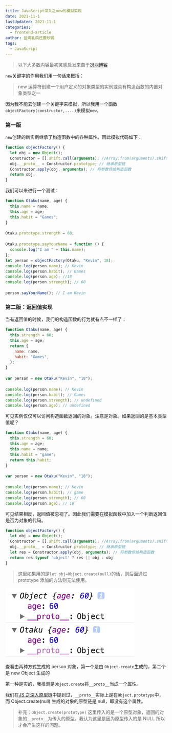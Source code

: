 ```yaml
---
title: JavaScript深入之new的模拟实现
date: 2021-11-1
lastUpdated: 2021-11-1
categories:
  - frontend-article
author: 盐焗乳鸽还要砂锅
tags:
  - JavaScript
---
```


> 以下大多数内容最初灵感启发来自于[冴羽博客](https://github.com/mqyqingfeng/Blog)

`new`关键字的作用我们用一句话来概括：

> new 运算符创建一个用户定义的对象类型的实例或具有构造函数的内置对象类型之一

因为我不能去创建一个关键字来模拟，所以我用一个函数`objectFactory(constructor,....)`来模拟`new`。

### 第一版

`new`创建的新实例继承了构造函数中的各种属性。因此模拟代码如下：

```js
function objectFactory() {
  let obj = new Object();
  Constructor = [].shift.call(arguments); //Array.from(arguments).shift()
  obj.__proto__ = Constructor.prototype; // 继承原型链
  Constructor.apply(obj, arguments); // 将参数传给构造函数
  return obj;
}
```

我们可以来进行一个测试：

```js
function Otaku(name, age) {
  this.name = name;
  this.age = age;
  this.habit = "Games";
}

Otaku.prototype.strength = 60;

Otaku.prototype.sayYourName = function () {
  console.log("I am " + this.name);
};
let person = objectFactory(Otaku, "Kevin", 18);
console.log(person.name); // Kevin
console.log(person.habit); // Games
console.log(person.age); //18
console.log(person.strength); // 60

person.sayYourName(); // I am Kevin
```

### 第二版：返回值实现

当有返回值的时候，我们的构造函数的行为就有点不一样了：

```js
function Otaku(name, age) {
  this.strength = 60;
  this.age = age;
  return {
    name: name,
    habit: "Games",
  };
}

var person = new Otaku("Kevin", "18");

console.log(person.name); // Kevin
console.log(person.habit); // Games
console.log(person.strength); // undefined
console.log(person.age); // undefined
```

可见实例仅仅可以访问构造函数返回的对象。注意是对象。如果返回的是基本类型值呢？

```js
function Otaku(name, age) {
  this.strength = 60;
  this.age = age;
  this.name = name;
  this.habit = "game";
  return this.habit;
}

var person = new Otaku("Kevin", "18");

console.log(person.name); // Kevin
console.log(person.habit); // game
console.log(person.strength); // 60
console.log(person.age); // 18
```

可见结果相反，返回值被忽视了。因此我们需要在模拟函数中加入一个判断返回值是否为对象的代码。

```js
function objectFactory() {
  let obj = new Object();
  Constructor = [].shift.call(arguments); //Array.from(arguments).shift()
  obj.__proto__ = Constructor.prototype; // 继承原型链
  let res = Constructor.apply(obj, arguments); // 将参数传给构造函数
  return res typeof 'object' ? res || obj : obj
}
```

> 这里如果用的是`let obj=Object.create(null)`的话，则后面通过 prototype 添加的方法则无法使用。

![](../imgs/new/new-1.png)

查看由两种方式生成的 person 对象，第一个是由 `Object.create`生成的，第二个是 new Object 生成的

第一种是实的，我推测是`Object.create`将`__proto__`当成一个属性。

我们在[JS 之深入原型链](http://www.strk2.cn/views/frontend/JSPrototype.html#%E5%8E%9F%E5%9E%8B%E9%93%BE)中提到过，`__proto__`实际上是在`Object.prototype`中，而 Object.create(null) 生成的对象的原型链是 null，即没有这个属性。

> 补充：`Object.create(prototype)` 这里传入的是一个原型对象，返回的对象的`__proto__`为传入的原型。我认为这里是因为原型传入的是 NULL 所以才会产生这样的问题。
